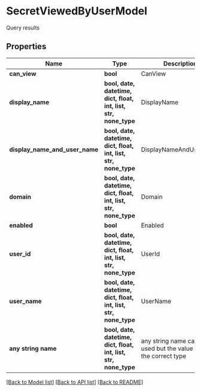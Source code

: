 # SecretViewedByUserModel

Query results

## Properties
Name | Type | Description | Notes
------------ | ------------- | ------------- | -------------
**can_view** | **bool** | CanView | [optional] 
**display_name** | **bool, date, datetime, dict, float, int, list, str, none_type** | DisplayName | [optional] 
**display_name_and_user_name** | **bool, date, datetime, dict, float, int, list, str, none_type** | DisplayNameAndUserName | [optional] 
**domain** | **bool, date, datetime, dict, float, int, list, str, none_type** | Domain | [optional] 
**enabled** | **bool** | Enabled | [optional] 
**user_id** | **bool, date, datetime, dict, float, int, list, str, none_type** | UserId | [optional] 
**user_name** | **bool, date, datetime, dict, float, int, list, str, none_type** | UserName | [optional] 
**any string name** | **bool, date, datetime, dict, float, int, list, str, none_type** | any string name can be used but the value must be the correct type | [optional]

[[Back to Model list]](../README.md#documentation-for-models) [[Back to API list]](../README.md#documentation-for-api-endpoints) [[Back to README]](../README.md)


